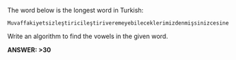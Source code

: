 The word below is the longest word in Turkish:

`Muvaffakiyetsizleştiricileştiriveremeyebileceklerimizdenmişsinizcesine`

Write an algorithm to find the vowels in the given word.

**ANSWER: >30**
